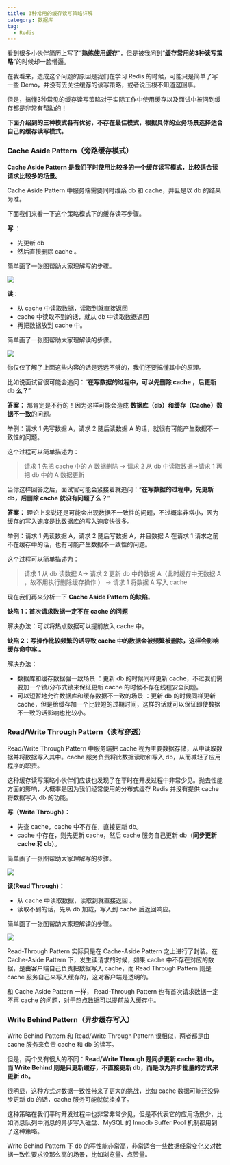 ```yaml
---
title: 3种常用的缓存读写策略详解
category: 数据库
tag:
  - Redis
---
```



看到很多小伙伴简历上写了“**熟练使用缓存**”，但是被我问到“**缓存常用的3种读写策略**”的时候却一脸懵逼。

在我看来，造成这个问题的原因是我们在学习 Redis 的时候，可能只是简单了写一些 Demo，并没有去关注缓存的读写策略，或者说压根不知道这回事。

但是，搞懂3种常见的缓存读写策略对于实际工作中使用缓存以及面试中被问到缓存都是非常有帮助的！

**下面介绍到的三种模式各有优劣，不存在最佳模式，根据具体的业务场景选择适合自己的缓存读写模式。**

### Cache Aside Pattern（旁路缓存模式）

**Cache Aside Pattern 是我们平时使用比较多的一个缓存读写模式，比较适合读请求比较多的场景。**

Cache Aside Pattern 中服务端需要同时维系 db 和 cache，并且是以 db 的结果为准。

下面我们来看一下这个策略模式下的缓存读写步骤。

**写** ：

- 先更新 db
- 然后直接删除 cache 。

简单画了一张图帮助大家理解写的步骤。

![](https://guide-blog-images.oss-cn-shenzhen.aliyuncs.com/github/javaguide/database/redis/cache-aside-write.png)

**读** :

- 从 cache 中读取数据，读取到就直接返回
- cache 中读取不到的话，就从 db 中读取数据返回
- 再把数据放到 cache 中。

简单画了一张图帮助大家理解读的步骤。

![](https://guide-blog-images.oss-cn-shenzhen.aliyuncs.com/github/javaguide/database/redis/cache-aside-read.png)

你仅仅了解了上面这些内容的话是远远不够的，我们还要搞懂其中的原理。

比如说面试官很可能会追问：“**在写数据的过程中，可以先删除 cache ，后更新 db 么？**”

**答案：** 那肯定是不行的！因为这样可能会造成 **数据库（db）和缓存（Cache）数据不一致**的问题。

举例：请求 1 先写数据 A，请求 2 随后读数据 A 的话，就很有可能产生数据不一致性的问题。

这个过程可以简单描述为：

> 请求 1 先把 cache 中的 A 数据删除 -> 请求 2 从 db 中读取数据->请求 1 再把 db 中的 A 数据更新

当你这样回答之后，面试官可能会紧接着就追问：“**在写数据的过程中，先更新 db，后删除 cache 就没有问题了么？**”

**答案：** 理论上来说还是可能会出现数据不一致性的问题，不过概率非常小，因为缓存的写入速度是比数据库的写入速度快很多。

举例：请求 1 先读数据 A，请求 2 随后写数据 A，并且数据 A 在请求 1 请求之前不在缓存中的话，也有可能产生数据不一致性的问题。

这个过程可以简单描述为：

> 请求 1 从 db 读数据 A-> 请求 2 更新 db 中的数据 A（此时缓存中无数据 A ，故不用执行删除缓存操作 ） -> 请求 1 将数据 A 写入 cache

现在我们再来分析一下 **Cache Aside Pattern 的缺陷**。

**缺陷 1：首次请求数据一定不在 cache 的问题**

解决办法：可以将热点数据可以提前放入 cache 中。

**缺陷 2：写操作比较频繁的话导致 cache 中的数据会被频繁被删除，这样会影响缓存命中率 。**

解决办法：

- 数据库和缓存数据强一致场景 ：更新 db 的时候同样更新 cache，不过我们需要加一个锁/分布式锁来保证更新 cache 的时候不存在线程安全问题。
- 可以短暂地允许数据库和缓存数据不一致的场景 ：更新 db 的时候同样更新 cache，但是给缓存加一个比较短的过期时间，这样的话就可以保证即使数据不一致的话影响也比较小。

### Read/Write Through Pattern（读写穿透）

Read/Write Through Pattern 中服务端把 cache 视为主要数据存储，从中读取数据并将数据写入其中。cache 服务负责将此数据读取和写入 db，从而减轻了应用程序的职责。

这种缓存读写策略小伙伴们应该也发现了在平时在开发过程中非常少见。抛去性能方面的影响，大概率是因为我们经常使用的分布式缓存 Redis 并没有提供 cache 将数据写入 db 的功能。

**写（Write Through）：**

- 先查 cache，cache 中不存在，直接更新 db。
- cache 中存在，则先更新 cache，然后 cache 服务自己更新 db（**同步更新 cache 和 db**）。

简单画了一张图帮助大家理解写的步骤。

![](https://guide-blog-images.oss-cn-shenzhen.aliyuncs.com/github/javaguide/database/redis/write-through.png)

**读(Read Through)：**

- 从 cache 中读取数据，读取到就直接返回 。
- 读取不到的话，先从 db 加载，写入到 cache 后返回响应。

简单画了一张图帮助大家理解读的步骤。

![](https://guide-blog-images.oss-cn-shenzhen.aliyuncs.com/github/javaguide/database/redis/read-through.png)

Read-Through Pattern 实际只是在 Cache-Aside Pattern 之上进行了封装。在 Cache-Aside Pattern 下，发生读请求的时候，如果 cache 中不存在对应的数据，是由客户端自己负责把数据写入 cache，而 Read Through Pattern 则是 cache 服务自己来写入缓存的，这对客户端是透明的。

和 Cache Aside Pattern 一样， Read-Through Pattern 也有首次请求数据一定不再 cache 的问题，对于热点数据可以提前放入缓存中。

### Write Behind Pattern（异步缓存写入）

Write Behind Pattern 和 Read/Write Through Pattern 很相似，两者都是由 cache 服务来负责 cache 和 db 的读写。

但是，两个又有很大的不同：**Read/Write Through 是同步更新 cache 和 db，而 Write Behind 则是只更新缓存，不直接更新 db，而是改为异步批量的方式来更新 db。**

很明显，这种方式对数据一致性带来了更大的挑战，比如 cache 数据可能还没异步更新 db 的话，cache 服务可能就就挂掉了。

这种策略在我们平时开发过程中也非常非常少见，但是不代表它的应用场景少，比如消息队列中消息的异步写入磁盘、MySQL 的 Innodb Buffer Pool 机制都用到了这种策略。

Write Behind Pattern 下 db 的写性能非常高，非常适合一些数据经常变化又对数据一致性要求没那么高的场景，比如浏览量、点赞量。
